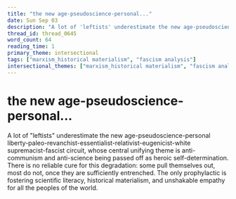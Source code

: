 ```yaml
---
title: "the new age-pseudoscience-personal..."
date: Sun Sep 03
description: "A lot of 'leftists' underestimate the new age-pseudoscience-personal liberty-paleo-revanchist-essentialist-relativist-eugenicist-white supremacist-fascist..."
thread_id: thread_0645
word_count: 64
reading_time: 1
primary_theme: intersectional
tags: ["marxism_historical materialism", "fascism analysis"]
intersectional_themes: ["marxism_historical materialism", "fascism analysis"]
---
```


# the new age-pseudoscience-personal...

A lot of "leftists" underestimate the new age-pseudoscience-personal liberty-paleo-revanchist-essentialist-relativist-eugenicist-white supremacist-fascist circuit, whose central unifying theme is anti-communism and anti-science being passed off as heroic self-determination. There is no reliable cure for this degradation: some pull themselves out, most do not, once they are sufficiently entrenched. The only prophylactic is fostering scientific literacy, historical materialism, and unshakable empathy for all the peoples of the world.